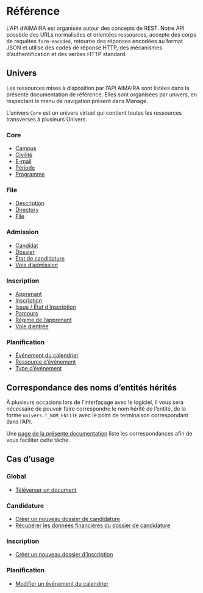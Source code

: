 # Référence

L’API d’AIMAIRA est organisée autour des concepts de REST. Notre API possède des URLs normalisées et orientées 
ressources, accepte des corps de requêtes `form-encoded`, retourne des réponses encodées au format JSON et utilise des 
codes de réponse HTTP, des mécanismes d’authentification et des verbes HTTP standard.

## Univers

Les ressources mises à disposition par l’API AIMAIRA sont listées dans la présente documentation de référence. 
Elles sont organisées par univers, en respectant le menu de navigation présent dans Manage.

L’univers `Core` est un univers virtuel qui contient toutes les ressources transverses à plusieurs Univers.

### Core

- [Campus](/reference/ressources/core/campus)
- [Civilité](/reference/ressources/core/civilite)
- [E-mail](/reference/ressources/core/e-mail)
- [Période](/reference/ressources/core/periode)
- [Programme](/reference/ressources/core/programme)

### File

- [Description](/reference/ressources/file/description)
- [Directory](/reference/ressources/file/directory)
- [File](/reference/ressources/file/file)

### Admission

- [Candidat](/reference/ressources/admission/candidat)
- [Dossier](/reference/ressources/admission/dossier)
- [État de candidature](/reference/ressources/admission/etat-de-candidature)
- [Voie d’admission](/reference/ressources/admission/voie-d-admission)

### Inscription

- [Apprenant](/reference/ressources/inscription/apprenant)
- [Inscription](/reference/ressources/inscription/inscription)
- [Issue / État d’inscription](/reference/ressources/inscription/issue-etat-d-inscription)
- [Parcours](/reference/ressources/inscription/parcours)
- [Régime de l’apprenant](/reference/ressources/inscription/regime-de-l-apprenant)
- [Voie d’entrée](/reference/ressources/inscription/voie-d-entree)

### Planification

- [Événement du calendrier](/reference/ressources/planification/evenement-du-calendrier)
- [Ressource d’événement](/reference/ressources/planification/ressource-d-evenement)
- [Type d’événement](/reference/ressources/planification/type-d-evenement)

## Correspondance des noms d’entités hérités

À plusieurs occasions lors de l’interfaçage avec le logiciel, il vous sera nécessaire de pouvoir faire correspondre le
nom hérité de l’entité, de la forme `univers.T_NOM_ENTITE` avec le point de terminaison correspondant dans l’API.

Une [page de la présente documentation](/reference/correspondance-entites-noms-herites) liste les correspondances afin 
de vous faciliter cette tâche.

## Cas d’usage

### Global

- [Téléverser un document](/reference/cas-d-usage/televerser-un-document)

### Candidature

- [Créer un nouveau dossier de candidature](/reference/cas-d-usage/creer-un-nouveau-dossier-de-candidature)
- [Récupérer les données financières du dossier de candidature](/reference/cas-d-usage/recuperer-les-donnees-financieres-du-dossier-de-candidature)

### Inscription

- [Créer un nouveau dossier d’inscription](/reference/cas-d-usage/creer-un-nouveau-dossier-d-inscription)

### Planification

- [Modifier un événement du calendrier](/reference/cas-d-usage/modifier-un-evenement-du-calendrier)